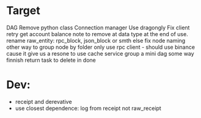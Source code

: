# Target
DAG
Remove python class
Connection manager
Use dragongly
Fix client retry
get account balance
note to remove at data type at the end of use.
rename raw_entity: rpc_block, json_block or smth else
fix node naming
other way to group node by folder
only use rpc client - should use binance cause it give us a resone to use cache service
group a mini dag some way
finnish return task to delete in done
# Dev:
- receipt and derevative
- use closest dependence: log from receipt not raw_receipt